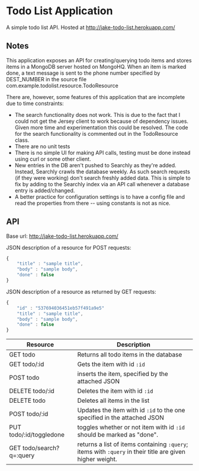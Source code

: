 # Todo List Application

A simple todo list API.
Hosted at http://jake-todo-list.herokuapp.com/

## Notes
This application exposes an API for creating/querying todo items and stores items in a MongoDB server hosted on MongoHQ.
When an item is marked done, a text message is sent to the phone number specified by DEST_NUMBER in the source file com.example.todolist.resource.TodoResource

There are, however, some features of this application that are incomplete due to time constraints:

* The search functionality does not work. This is due to the fact that I could not get the Jersey client to work because of dependency issues. Given more time and experimentation this could be resolved. The code for the search functionality is commented out in the TodoResource class.
* There are no unit tests
* There is no simple UI for making API calls, testing must be done instead using curl or some other client.
* New entries in the DB aren't pushed to Searchly as they're added. Instead, Searchly crawls the database weekly. As such search requests (if they were working) don't search freshly added data. This is simple to fix by adding to the Searchly index via an API call whenever a database entry is added/changed.
* A better practice for configuration settings is to have a config file and read the properties from there -- using constants is not as nice.

## API
Base url: http://jake-todo-list.herokuapp.com/

JSON description of a resource for POST requests:
```javascript
{
	"title" : "sample title",
	"body" : "sample body",
	"done" : false
}
```

JSON description of a resource as returned by GET requests:
```javascript
{
	"id" : "537694036451eb57f491a9e5"
	"title" : "sample title",
	"body" : "sample body",
	"done" : false
}
```

| Resource        | Description |
| ------------- |-------------|
| GET todo      | Returns all todo items in the database |
| GET todo/:id      | Gets the item with id `:id`  |
| POST todo | inserts the item, specified by the attached JSON      |
| DELETE todo/:id | Deletes the item with id `:id`  |
| DELETE todo     | Deletes all items in the list |
| POST todo/:id   | Updates the item with id `:id` to the one specified in the attached JSON |
| PUT todo/:id/toggledone | toggles whether or not item with id `:id` should be marked as "done". |
| GET todo/search?q=:query | returns a list of items containing `:query`; items with `:query` in their title are given higher weight. |